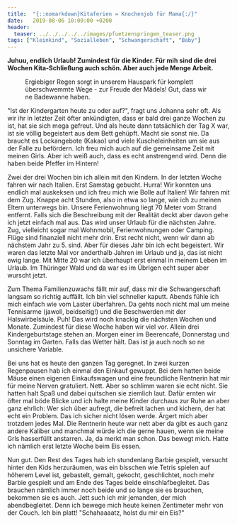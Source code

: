 ```yaml
---
title:  "{::nomarkdown}Kitaferien = Knochenjob für Mama{:/}"
date:   2019-08-06 10:00:00 +0200
header:
  teaser: ../../../../../images/pfuetzenspringen_teaser.png
tags: ["Kleinkind", "Sozialleben", "Schwangerschaft", "Baby"]
---
```


**Juhuu, endlich Urlaub! Zumindest für die Kinder. Für mih sind die drei Wochen Kita-Schließung auch schön. Aber auch jede Menge Arbeit.**

<figure>
  <img src="../../../../../images/pfuetzenspringen.png" alt="">
  <figcaption>Ergiebiger Regen sorgt in unserem Hauspark für komplett überschwemmte Wege - zur Freude der Mädels! Gut, dass wir ne Badewanne haben.</figcaption>
</figure>

"Ist der Kindergarten heute zu oder auf?", fragt uns Johanna sehr oft. Als wir ihr in letzter Zeit öfter ankündigten, dass er bald drei ganze Wochen zu ist, hat sie sich mega gefreut. Und als heute dann tatsächlich der Tag X war, ist sie völlig begeistert aus dem Bett gehüpft. Macht sie sonst nie. Da braucht es Lockangebote (Kakao) und viele Kuscheleinheiten um sie aus der Falle zu befördern. Ich freu mich auch auf die gemeinsame Zeit mit meinen Girls. Aber ich weiß auch, dass es echt anstrengend wird. Denn die haben beide Pfeffer im Hintern! 

Zwei der drei Wochen bin ich allein mit den Kindern. In der letzten Woche fahren wir nach Italien. Erst Samstag gebucht. Hurra! Wir konnten uns endlich mal auskeksen und ich freu mich wie Bolle auf Italien! Wir fahren mit dem Zug. Knappe acht Stunden, also in etwa so lange, wie ich zu meinen Eltern unterwegs bin. Unsere Ferienwohnung liegt 70 Meter vom Strand entfernt. Falls sich die Beschreibung mit der Realität deckt aber davon gehe ich jetzt einfach mal aus. Das wird unser Urlaub für die nächsten Jahre. Zug, vielleicht sogar mal Wohnmobil, Ferienwohnungen oder Camping. Flüge sind finanziell nicht mehr drin. Erst recht nicht, wenn wir dann ab nächstem Jahr zu 5. sind. Aber für dieses Jahr bin ich echt begeistert. Wir waren das letzte Mal vor anderthalb Jahren im Urlaub und ja, das ist nicht ewig lange. Mit Mitte 20 war ich überhaupt erst einmal in meinem Leben im Urlaub. Im Thüringer Wald und da war es im Übrigen echt super aber wurscht jetzt. 

Zum Thema Familienzuwachs fällt mir auf, dass mir die Schwangerschaft langsam so richtig auffällt. Ich bin viel schneller kaputt. Abends fühle ich mich einfach wie vom Laster überfahren. Da gehts noch nicht mal um meine Tennisarme (jawoll, beidseitig!) und die Beschwerden mit der Halswirbelsäule. Puh! Das wird noch knackig die nächsten Wochen und Monate. Zumindest für diese Woche haben wir viel vor. Allein drei Kindergeburtstage stehen an. Morgen einer im Beerencafé, Donnerstag und Sonntag im Garten. Falls das Wetter hält. Das ist ja auch noch so ne unsichere Variable. 

Bei uns hat es heute den ganzen Tag geregnet. In zwei kurzen Regenpausen hab ich einmal den Einkauf gewuppt. Bei dem hatten beide Mäuse einen eigenen Einkaufswagen und eine freundliche Rentnerin hat mir für meine Nerven gratuliert. Nett. Aber so schlimm waren sie echt nicht. Sie hatten halt Spaß und dabei quitschen sie ziemlich laut. Dafür ernten wir öfter mal böde Blicke und ich halte meine Kinder durchaus zur Ruhe an aber ganz ehrlich: Wer sich über aufregt, die befreit lachen und kichern, der hat echt ein Problem. Das ich sicher nicht lösen werde. Ärgert mich aber trotzdem jedes Mal. Die Rentnerin heute war nett aber da gibt es auch ganz andere Kaliber und manchmal würde ich die gerne hauen, wenn sie meine Grls hasserfüllt anstarren. Ja, da merkt man schon. Das bewegt mich. Hatte ich nämlich erst letzte Woche beim Eis essen. 

Nun gut. Den Rest des Tages hab ich stundenlang Barbie gespielt, versucht hinter den Kids herzuräumen, was ein bisschen wie Tetris spielen auf höherem Level ist, gebastelt, gemalt, gekocht, geschlichtet, noch mehr Barbie gespielt und am Ende des Tages beide einschlafbegleitet. Das brauchen nämlich immer noch beide und so lange sie es brauchen, bekommen sie es auch. Jett such ich mir jemanden, der mich abendbegleitet. Denn ich bewege mich heute keinen Zentimeter mehr von der Couch. Ich bin platt! "Schahaaaatz, holst du mir ein Eis?"
  



  











 















 












   






































